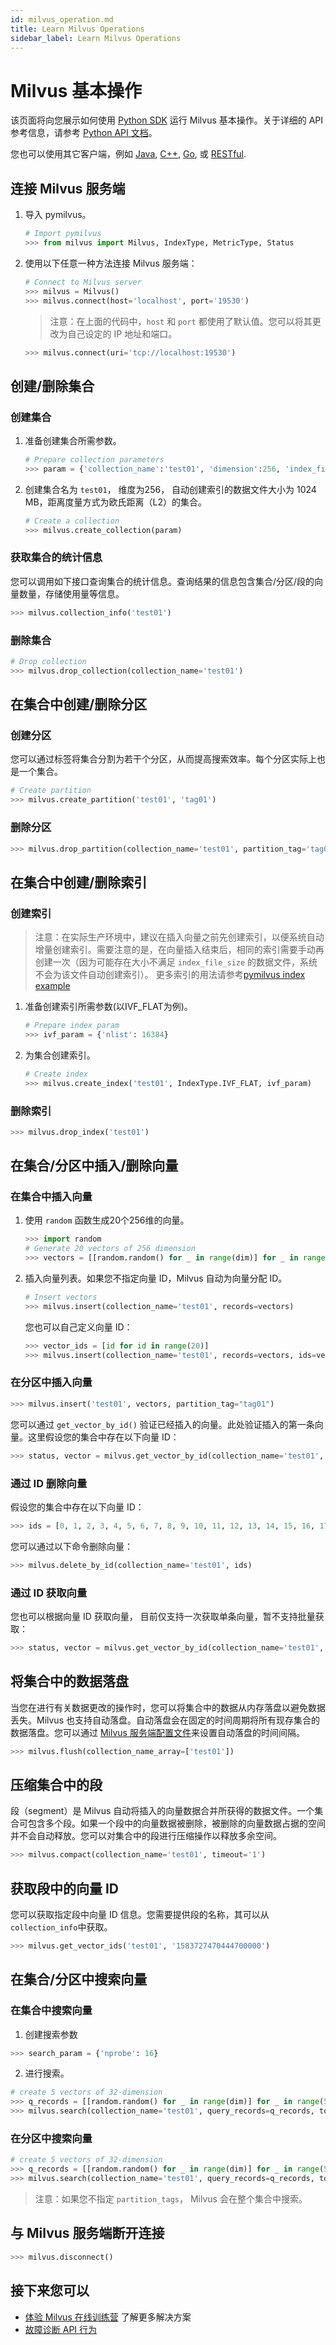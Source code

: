 ```yaml
---
id: milvus_operation.md
title: Learn Milvus Operations
sidebar_label: Learn Milvus Operations
---
```


# Milvus 基本操作

该页面将向您展示如何使用 [Python SDK](https://github.com/milvus-io/pymilvus) 运行 Milvus 基本操作。关于详细的 API 参考信息，请参考 [Python API 文档](https://github.com/milvus-io/pymilvus)。

您也可以使用其它客户端，例如 [Java](https://github.com/milvus-io/milvus-sdk-java), [C++](https://github.com/milvus-io/milvus/tree/master/sdk), [Go](https://github.com/milvus-io/milvus-sdk-go), 或 [RESTful](https://github.com/milvus-io/milvus/tree/master/core/src/server/web_impl).

## 连接 Milvus 服务端

1. 导入 pymilvus。

   ```python
   # Import pymilvus
   >>> from milvus import Milvus, IndexType, MetricType, Status
   ```

2. 使用以下任意一种方法连接 Milvus 服务端：

   ```python
   # Connect to Milvus server
   >>> milvus = Milvus()
   >>> milvus.connect(host='localhost', port='19530')
   ```

   > 注意：在上面的代码中，`host` 和 `port` 都使用了默认值。您可以将其更改为自己设定的 IP 地址和端口。
   
   ```python
   >>> milvus.connect(uri='tcp://localhost:19530')
   ```

## 创建/删除集合

### 创建集合

1. 准备创建集合所需参数。

   ```python
   # Prepare collection parameters
   >>> param = {'collection_name':'test01', 'dimension':256, 'index_file_size':1024, 'metric_type':MetricType.L2}
   ```

2. 创建集合名为 `test01`， 维度为256， 自动创建索引的数据文件大小为 1024 MB，距离度量方式为欧氏距离（L2）的集合。

   ```python
   # Create a collection
   >>> milvus.create_collection(param)
   ```
   
### 获取集合的统计信息

您可以调用如下接口查询集合的统计信息。查询结果的信息包含集合/分区/段的向量数量，存储使用量等信息。

```python
>>> milvus.collection_info('test01')
```


### 删除集合

```python
# Drop collection
>>> milvus.drop_collection(collection_name='test01')
```

## 在集合中创建/删除分区

### 创建分区

您可以通过标签将集合分割为若干个分区，从而提高搜索效率。每个分区实际上也是一个集合。

```python
# Create partition
>>> milvus.create_partition('test01', 'tag01')
```

### 删除分区

```python
>>> milvus.drop_partition(collection_name='test01', partition_tag='tag01')
```

## 在集合中创建/删除索引

### 创建索引

> 注意：在实际生产环境中，建议在插入向量之前先创建索引，以便系统自动增量创建索引。需要注意的是，在向量插入结束后，相同的索引需要手动再创建一次（因为可能存在大小不满足 `index_file_size` 的数据文件，系统不会为该文件自动创建索引）。
> 更多索引的用法请参考[pymilvus index example](https://github.com/milvus-io/pymilvus/tree/master/examples/indexes)

1. 准备创建索引所需参数(以IVF_FLAT为例)。

   ```python
   # Prepare index param
   >>> ivf_param = {'nlist': 16384}
   ```

2. 为集合创建索引。

   ```python
   # Create index
   >>> milvus.create_index('test01', IndexType.IVF_FLAT, ivf_param)
   ```

### 删除索引

```python
>>> milvus.drop_index('test01')
```

## 在集合/分区中插入/删除向量

### 在集合中插入向量

1. 使用 `random` 函数生成20个256维的向量。

   ```python
   >>> import random
   # Generate 20 vectors of 256 dimension
   >>> vectors = [[random.random() for _ in range(dim)] for _ in range(20)]
   ```

2. 插入向量列表。如果您不指定向量 ID，Milvus 自动为向量分配 ID。

   ```python
   # Insert vectors
   >>> milvus.insert(collection_name='test01', records=vectors)
   ```

   您也可以自己定义向量 ID：

   ```python
   >>> vector_ids = [id for id in range(20)]
   >>> milvus.insert(collection_name='test01', records=vectors, ids=vector_ids)
   ```

### 在分区中插入向量

```python
>>> milvus.insert('test01', vectors, partition_tag="tag01")
```

您可以通过 `get_vector_by_id()` 验证已经插入的向量。此处验证插入的第一条向量。这里假设您的集合中存在以下向量 ID：

```python
>>> status, vector = milvus.get_vector_by_id(collection_name='test01', vector_id=0)
```

### 通过 ID 删除向量

假设您的集合中存在以下向量 ID：

```python
>>> ids = [0, 1, 2, 3, 4, 5, 6, 7, 8, 9, 10, 11, 12, 13, 14, 15, 16, 17, 18, 19]
```

您可以通过以下命令删除向量：

```python
>>> milvus.delete_by_id(collection_name='test01', ids)
```

### 通过 ID 获取向量

您也可以根据向量 ID 获取向量， 目前仅支持一次获取单条向量，暂不支持批量获取：

```python
>>> status, vector = milvus.get_vector_by_id(collection_name='test01', vector_id=ids[0])
```

## 将集合中的数据落盘

当您在进行有关数据更改的操作时，您可以将集合中的数据从内存落盘以避免数据丢失。Milvus 也支持自动落盘。自动落盘会在固定的时间周期将所有现存集合的数据落盘。您可以通过 [Milvus 服务端配置文件](../reference/milvus_config.md)来设置自动落盘的时间间隔。

```python
>>> milvus.flush(collection_name_array=['test01'])
```

## 压缩集合中的段

段（segment）是 Milvus 自动将插入的向量数据合并所获得的数据文件。一个集合可包含多个段。如果一个段中的向量数据被删除，被删除的向量数据占据的空间并不会自动释放。您可以对集合中的段进行压缩操作以释放多余空间。

```python
>>> milvus.compact(collection_name='test01', timeout='1')
```

## 获取段中的向量 ID

您可以获取指定段中向量 ID 信息。您需要提供段的名称，其可以从`collection_info`中获取。

```python
>>> milvus.get_vector_ids('test01', '1583727470444700000')
```

## 在集合/分区中搜索向量

### 在集合中搜索向量

1. 创建搜索参数

```python
>>> search_param = {'nprobe': 16}
```

2. 进行搜索。

```python
# create 5 vectors of 32-dimension
>>> q_records = [[random.random() for _ in range(dim)] for _ in range(5)]
>>> milvus.search(collection_name='test01', query_records=q_records, top_k=2, params=search_param)
```

### 在分区中搜索向量

```python
# create 5 vectors of 32-dimension
>>> q_records = [[random.random() for _ in range(dim)] for _ in range(5)]
>>> milvus.search(collection_name='test01', query_records=q_records, top_k=1, partition_tags=['tag01'], params=search_param)
```

> 注意：如果您不指定 `partition_tags`， Milvus 会在整个集合中搜索。


## 与 Milvus 服务端断开连接

```python
>>> milvus.disconnect()
```

## 接下来您可以

- [体验 Milvus 在线训练营](https://github.com/milvus-io/bootcamp) 了解更多解决方案
- [故障诊断 API 行为](troubleshoot.md)
